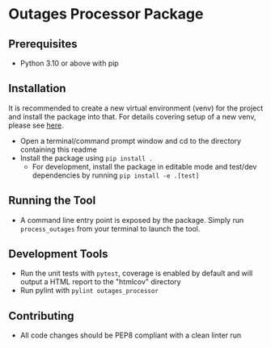 # Outages Processor Package
## Prerequisites
* Python 3.10 or above with pip

## Installation
It is recommended to create a new virtual environment (venv) for the project and install the package into that.
For details covering setup of a new venv, please see [here](https://docs.python.org/3/tutorial/venv.html).
* Open a terminal/command prompt window and cd to the directory containing this readme
* Install the package using `pip install .`
  * For development, install the package in editable mode and test/dev dependencies by running `pip install -e .[test]`

## Running the Tool
* A command line entry point is exposed by the package. Simply run `process_outages` from your terminal to launch the tool.

## Development Tools
* Run the unit tests with `pytest`, coverage is enabled by default and will output a HTML report to the "htmlcov" directory
* Run pylint with `pylint outages_processor`

## Contributing
* All code changes should be PEP8 compliant with a clean linter run
